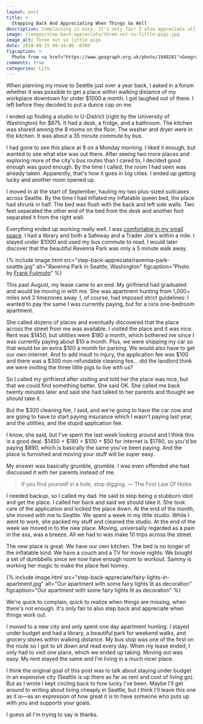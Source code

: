 ```yaml
---
layout: post
title: >
  Stepping Back And Appreciating When Things Go Well
description: Complaining is easy. It's only fair I also appreciate all that goes well.
image: /images/step-back-appreciate/three-not-so-little-pigs.jpg
image_alt: Three not so little pigs
date: 2018-09-25 09:34:00 -0700
figcaption: >
  Photo from <a href="https://www.geograph.org.uk/photo/1940281">Geograph</a>
comments: true
categories: Life
---
```


When planning my move to Seattle just over a year back, I asked in a forum whether it was possible to get a place within walking distance of my workplace downtown for under $1000 a month. I got laughed out of there. I left before they decided to put a dunce cap on me.

I ended up finding a studio in U-District (right by the University of Washington) for $875. It had a desk, a fridge, and a bathroom. The kitchen was shared among the 8 rooms on the floor. The washer and dryer were in the kitchen. It was about a 35 minute commute by bus.

I had gone to see this place at 8 on a Monday morning. I liked it enough, but wanted to see what else was out there. After seeing two more places and exploring more of the city's bus routes than I cared to, I decided good enough was good enough. By the time I called, the room I had seen was already taken. Apparently, that's how it goes in big cities. I ended up getting lucky and another room opened up.

I moved in at the start of September, hauling my two plus-sized suitcases across Seattle. By the time I had inflated my inflatable queen bed, the place had shrunk in half. The bed was flush with the back and left side walls. Two feet separated the other end of the bed from the desk and another foot separated it from the right wall.

Everything ended up working really well. I was [comfortable in my small space](/live-in-a-box). I had a library and both a Safeway and a Trader Joe's within a mile. I stayed under $1000 and used my bus commute to read. I would later discover that the beautiful Ravenna Park was only a 5 minute walk away.

{% include image.html src="step-back-appreciate/ravenna-park-seattle.jpg" alt="Ravenna Park in Seattle, Washington" figcaption="Photo by <a href='https://www.flickr.com/photos/fmf0/7445255326/'>Frank Fujimoto</a>" %}

This past August, my lease came to an end. My girlfriend had graduated and would be moving in with me. She was apartment hunting from 1,000+ miles and 3 timezones away. I, of course, had imposed strict guidelines: I wanted to pay the same I was currently paying, but for a nice one-bedroom apartment.

She called dozens of places and eventually discovered that the place across the street from me was available. I visited the place and it was nice. Rent was $1450, but utilities were $180 a month, which bothered me since I was currently paying about $10 a month. Plus, we were shipping my car so that would be an extra $100 a month for parking. We would also have to get our own internet. And to add insult to injury, the application fee was $100 and there was a $300 non-refundable cleaning fee... did the landlord think we were inviting the three little pigs to live with us?

So I called my girlfriend after visiting and told her the place was nice, but that we could find something better. She said OK. She called me back twenty minutes later and said she had talked to her parents and thought we should take it.

But the $300 cleaning fee, I said, and we're going to have the car now and are going to have to start paying insurance which I wasn't paying last year, and the utilities, and the stupid application fee.

I know, she said, but I've spent the last week looking around and I think this is a good deal. $1450 + $180 + $100 + $50 for internet is $1780, so you'd be paying $890, which is basically the same you've been paying. And the place is furnished and moving your stuff will be super easy.

My answer was basically grumble, grumble. I was even offended she had discussed it with her parents instead of me.

> If you find yourself in a hole, stop digging. –– The First Law Of Holes

I needed backup, so I called my dad. He said to stop being a stubborn idiot and get the place. I called her back and said we should take it. She took care of the application and locked the place down. At the end of the month, she moved with me to Seattle. We spent a week in my little studio. While I went to work, she packed my stuff and cleaned the studio. At the end of the week we moved in to the new place. Moving, universally regarded as a pain in the ass, was a breeze. All we had to was make 10 trips across the street.

The new place is great. We have our own kitchen. The bed is no longer of the inflatable kind. We have a couch and a TV for movie nights. We bought a set of dumbbells since we now have enough room to workout. Sammy is working her magic to make the place feel homey.

{% include image.html src="step-back-appreciate/fairy-lights-in-apartment.jpg" alt="Our apartment with some fairy lights lit as decoration" figcaption="Our apartment with some fairy lights lit as decoration" %}

We're quick to complain, quick to realize when things are missing, when there's not enough. It's only fair to also step back and appreciate when things work out.

I moved to a new city and only spent one day apartment hunting. I stayed under budget and had a library, a beautiful park for weekend walks, and grocery stores within walking distance. My bus stop was one of the first on the route so I got to sit down and read every day. When my lease ended, I only had to visit one place, which we ended up taking. Moving out was easy. My rent stayed the same and I'm living in a much nicer place.

I think the original goal of this post was to talk about staying under budget in an expensive city (Seattle is up there as far as rent and cost of living go). But as I wrote I kept circling back to how lucky I've been. Maybe I'll get around to writing about living cheaply in Seattle, but I think I'll leave this one as it is––as an expression of how great it is to have someone who puts up with you and supports your goals.

I guess all I'm trying to say is thanks.

